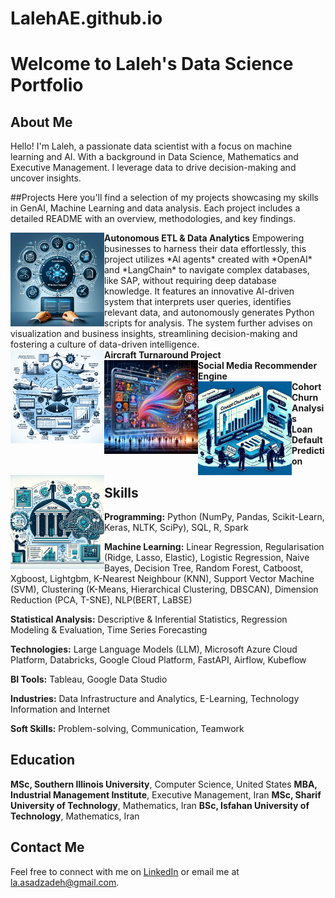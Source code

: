 # LalehAE.github.io

# Welcome to Laleh's Data Science Portfolio

## About Me
Hello! I'm Laleh, a passionate data scientist with a focus on machine learning and AI. With a background in Data Science, Mathematics and Executive Management. I leverage data to drive decision-making and uncover insights.

##Projects
Here you'll find a selection of my projects showcasing my skills in GenAI, Machine Learning and data analysis. Each project includes a detailed README with an overview, methodologies, and key findings.

<!DOCTYPE html>
<html>
<head>
  <link rel="stylesheet" type="text/css" href="styles.css">
</head>
<body>
<div class="project">
  <div class="image">
    <img src="images/GenAI.png" alt="Project Image" width="150" align="left" />
  </div>
  <div class="title">
    <b>Autonomous ETL & Data Analytics</b>
    Empowering businesses to harness their data effortlessly, this project utilizes *AI agents* created with *OpenAI* and *LangChain* to navigate complex databases, like SAP, without requiring deep database knowledge. It features an innovative AI-driven system that interprets user queries, identifies relevant data, and autonomously generates Python scripts for analysis. The system further advises on visualization and business insights, streamlining decision-making and fostering a culture of data-driven intelligence.
  </div>
</div>

<div class="project">
  <div class="image">
    <img src="images/Aircraft.png" alt="Project Image" width="150" align="left" />
  </div>
  <div class="title">
    <b>Aircraft Turnaround Project</b>
  </div>
</div>
<div class="project">
  <div class="image">
    <img src="images/Social.png" alt="Project Image" width="150" align="left" />
  </div>
  <div class="title">
    <b>Social Media Recommender Engine</b>
  </div>
</div>
<div class="project">
  <div class="image">
    <img src="images/Cohort.png" alt="Project Image" width="150" align="left" />
  </div>
  <div class="title">
    <b>Cohort Churn Analysis</b>
  </div>
</div>
<div class="project">
  <div class="image">
    <img src="images/Loan.png" alt="Project Image" width="150" align="left" />
  </div>
  <div class="title">
    <b>Loan Default Prediction</b>
  </div>
</div>
</body>
</html>
 

## Skills
**Programming:** Python (NumPy, Pandas, Scikit-Learn, Keras, NLTK, SciPy), SQL, R, Spark 

**Machine Learning:** Linear Regression, Regularisation (Ridge, Lasso, Elastic), Logistic Regression, Naive Bayes, Decision Tree, Random Forest, Catboost, Xgboost, Lightgbm, K-Nearest Neighbour (KNN), Support Vector Machine (SVM), Clustering (K-Means, Hierarchical Clustering, DBSCAN), Dimension Reduction (PCA, T-SNE), NLP(BERT, LaBSE)

**Statistical Analysis:** Descriptive & Inferential Statistics, Regression Modeling & Evaluation, Time Series Forecasting

**Technologies:** Large Language Models (LLM), Microsoft Azure Cloud Platform, Databricks, Google Cloud Platform, FastAPI, Airflow, Kubeflow

**BI Tools:** Tableau, Google Data Studio

**Industries:** Data Infrastructure and Analytics, E-Learning, Technology Information and Internet

**Soft Skills:** Problem-solving, Communication, Teamwork

## Education
**MSc, Southern Illinois University**, Computer Science, United States
**MBA, Industrial Management Institute**, Executive Management, Iran
**MSc, Sharif University of Technology**, Mathematics, Iran
**BSc, Isfahan University of Technology**, Mathematics, Iran 


## Contact Me
Feel free to connect with me on [LinkedIn](https://www.linkedin.com/in/lalehas/) or email me at la.asadzadeh@gmail.com.
